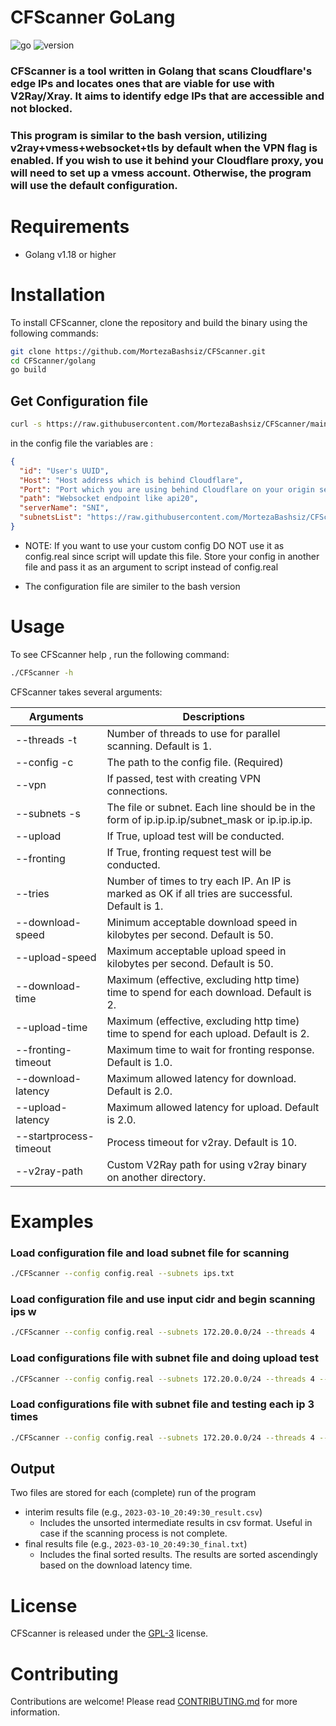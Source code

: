 
# CFScanner GoLang

![go]
![version]

### CFScanner is a tool written in Golang that scans Cloudflare's edge IPs and locates ones that are viable for use with V2Ray/Xray. It aims to identify edge IPs that are accessible and not blocked.

### This program is similar to the bash version, utilizing v2ray+vmess+websocket+tls by default when the VPN flag is enabled. If you wish to use it behind your Cloudflare proxy, you will need to set up a vmess account. Otherwise, the program will use the default configuration.

# Requirements

- Golang v1.18 or higher

# Installation

To install CFScanner, clone the repository and build the binary using the following commands:

```bash
git clone https://github.com/MortezaBashsiz/CFScanner.git
cd CFScanner/golang
go build
```

## Get Configuration file

```bash
curl -s https://raw.githubusercontent.com/MortezaBashsiz/CFScanner/main/bash/ClientConfig.json -o config.real
```

in the config file the variables are :

```json
{
  "id": "User's UUID",
  "Host": "Host address which is behind Cloudflare",
  "Port": "Port which you are using behind Cloudflare on your origin server",
  "path": "Websocket endpoint like api20",
  "serverName": "SNI",
  "subnetsList": "https://raw.githubusercontent.com/MortezaBashsiz/CFScanner/main/bash/cf.local.iplist"
}
```

- NOTE: If you want to use your custom config DO NOT use it as config.real since script will update this file. Store your config in another file and pass it as an argument to script instead of config.real

- The configuration file are similer to the bash version

# Usage

To see CFScanner help , run the following command:

```bash
./CFScanner -h
```

CFScanner takes several arguments:

| Arguments              | Descriptions                                                                                     |
| ---------------------- | ------------------------------------------------------------------------------------------------ |
| --threads -t           | Number of threads to use for parallel scanning. Default is 1.                                    |
| --config -c            | The path to the config file. (Required)                                                          |
| --vpn                  | If passed, test with creating VPN connections.                                                   |
| --subnets -s           | The file or subnet. Each line should be in the form of ip.ip.ip.ip/subnet_mask or ip.ip.ip.ip.   |
| --upload               | If True, upload test will be conducted.                                                          |
| --fronting             | If True, fronting request test will be conducted.                                                |
| --tries                | Number of times to try each IP. An IP is marked as OK if all tries are successful. Default is 1. |
| --download-speed       | Minimum acceptable download speed in kilobytes per second. Default is 50.                        |
| --upload-speed         | Maximum acceptable upload speed in kilobytes per second. Default is 50.                          |
| --download-time        | Maximum (effective, excluding http time) time to spend for each download. Default is 2.          |
| --upload-time          | Maximum (effective, excluding http time) time to spend for each upload. Default is 2.            |
| --fronting-timeout     | Maximum time to wait for fronting response. Default is 1.0.                                      |
| --download-latency     | Maximum allowed latency for download. Default is 2.0.                                            |
| --upload-latency       | Maximum allowed latency for upload. Default is 2.0.                                              |
| --startprocess-timeout | Process timeout for v2ray. Default is 10.                                                        |
| --v2ray-path           | Custom V2Ray path for using v2ray binary on another directory.                                   |

# Examples

### Load configuration file and load subnet file for scanning

```bash
./CFScanner --config config.real --subnets ips.txt
```

### Load configuration file and use input cidr and begin scanning ips w

```bash
./CFScanner --config config.real --subnets 172.20.0.0/24 --threads 4
```

### Load configurations file with subnet file and doing upload test

```bash
./CFScanner --config config.real --subnets 172.20.0.0/24 --threads 4 --upload
```

### Load configurations file with subnet file and testing each ip 3 times

```bash
./CFScanner --config config.real --subnets 172.20.0.0/24 --threads 4 --tries 3
```

## Output

Two files are stored for each (complete) run of the program

- interim results file (e.g., `2023-03-10_20:49:30_result.csv`)
  - Includes the unsorted intermediate results in csv format. Useful in case if the scanning process is not complete.
- final results file (e.g., `2023-03-10_20:49:30_final.txt`)
  - Includes the final sorted results. The results are sorted ascendingly based on the download latency time.

# License

CFScanner is released under the [GPL-3](../LICENSE) license.

# Contributing

Contributions are welcome! Please read [CONTRIBUTING.md](../CONTRIBUTING.md) for more information.

[go]: https://img.shields.io/badge/Go-cyan?logo=go
[version]: https://img.shields.io/badge/Version-1.0-blue